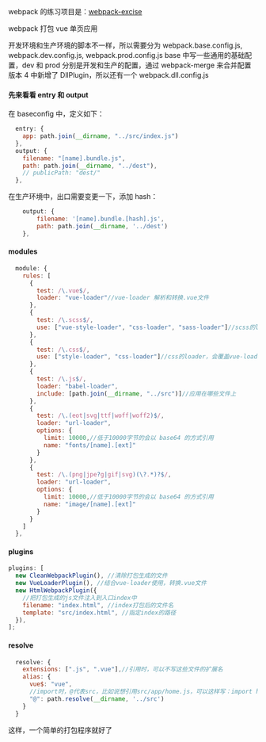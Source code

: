 webpack 的练习项目是：[webpack-excise](https://github.com/yj0zhang/webpack-excise)

webpack 打包 vue 单页应用

开发环境和生产环境的脚本不一样，所以需要分为 webpack.base.config.js, webpack.dev.config.js, webpack.prod.config.js
base 中写一些通用的基础配置，dev 和 prod 分别是开发和生产的配置，通过 webpack-merge 来合并配置
版本 4 中新增了 DllPlugin，所以还有一个 webpack.dll.config.js

#### 先来看看 entry 和 output

在 baseconfig 中，定义如下：

```js
  entry: {
    app: path.join(__dirname, "../src/index.js")
  },
  output: {
    filename: "[name].bundle.js",
    path: path.join(__dirname, "../dest"),
    // publicPath: "dest/"
  },
```

在生产环境中，出口需要变更一下，添加 hash：

```js
    output: {
        filename: '[name].bundle.[hash].js',
        path: path.join(__dirname, '../dest')
    },
```

#### modules

```js
  module: {
    rules: [
      {
        test: /\.vue$/,
        loader: "vue-loader"//vue-loader 解析和转换.vue文件
      },
      {
        test: /\.scss$/,
        use: ["vue-style-loader", "css-loader", "sass-loader"]//scss的loader，会覆盖vue-loader中对应的配置
      },
      {
        test: /\.css$/,
        use: ["style-loader", "css-loader"]//css的loader，会覆盖vue-loader中对应的配置
      },
      {
        test: /\.js$/,
        loader: "babel-loader",
        include: [path.join(__dirname, "../src")]//应用在哪些文件上
      },
      {
        test: /\.(eot|svg|ttf|woff|woff2)$/,
        loader: "url-loader",
        options: {
          limit: 10000,//低于10000字节的会以 base64 的方式引用
          name: "fonts/[name].[ext]"
        }
      },
      {
        test: /\.(png|jpe?g|gif|svg)(\?.*)?$/,
        loader: "url-loader",
        options: {
          limit: 10000,//低于10000字节的会以 base64 的方式引用
          name: "image/[name].[ext]"
        }
      }
    ]
  },
```

#### plugins

```js
plugins: [
  new CleanWebpackPlugin(), //清除打包生成的文件
  new VueLoaderPlugin(), //结合vue-loader使用，转换.vue文件
  new HtmlWebpackPlugin({
    //把打包生成的js文件注入到入口index中
    filename: "index.html", //index打包后的文件名
    template: "src/index.html", //指定index的路径
  }),
];
```

#### resolve

```js
  resolve: {
    extensions: [".js", ".vue"],//引用时，可以不写这些文件的扩展名
    alias: {
      vue$: "vue",
      //import时，@代表src，比如说想引用src/app/home.js，可以这样写：import home from "@/app/home"
      "@": path.resolve(__dirname, '../src')
    }
  }
```

这样，一个简单的打包程序就好了

